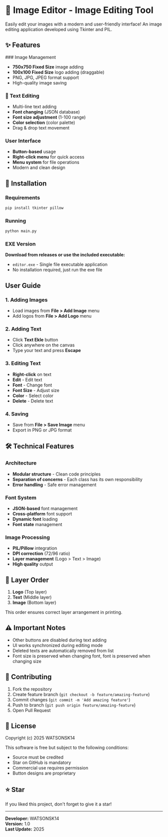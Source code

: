 # 🎨 Image Editor - Image Editing Tool

Easily edit your images with a modern and user-friendly interface! An image editing application developed using Tkinter and PIL.

## ✨ Features

###️ Image Management
- **750x750 Fixed Size** image adding
- **100x100 Fixed Size** logo adding (draggable)
- PNG, JPG, JPEG format support
- High-quality image saving

### 📝 Text Editing
- Multi-line text adding
- **Font changing** (JSON database)
- **Font size adjustment** (1-100 range)
- **Color selection** (color palette)
- Drag & drop text movement

### User Interface
- **Button-based** usage
- **Right-click menu** for quick access
- **Menu system** for file operations
- Modern and clean design

## 🚀 Installation

### Requirements
```bash
pip install tkinter pillow
```

### Running
```bash
python main.py
```

### EXE Version
**Download from releases or use the included executable:**
- `editor.exe` - Single file executable application
- No installation required, just run the exe file

## User Guide

### 1. Adding Images
- Load images from **File > Add Image** menu
- Add logos from **File > Add Logo** menu

### 2. Adding Text
- Click **Text Ekle** button
- Click anywhere on the canvas
- Type your text and press **Escape**

### 3. Editing Text
- **Right-click** on text
- **Edit** - Edit text
- **Font** - Change font
- **Font Size** - Adjust size
- **Color** - Select color
- **Delete** - Delete text

### 4. Saving
- Save from **File > Save Image** menu
- Export in PNG or JPG format

## 🛠️ Technical Features

### Architecture
- **Modular structure** - Clean code principles
- **Separation of concerns** - Each class has its own responsibility
- **Error handling** - Safe error management

### Font System
- **JSON-based** font management
- **Cross-platform** font support
- **Dynamic font** loading
- **Font state** management

### Image Processing
- **PIL/Pillow** integration
- **DPI correction** (72/96 ratio)
- **Layer management** (Logo > Text > Image)
- **High quality** output

## 🎯 Layer Order

1. **Logo** (Top layer)
2. **Text** (Middle layer)
3. **Image** (Bottom layer)

This order ensures correct layer arrangement in printing.

## ⚠️ Important Notes

- Other buttons are disabled during text adding
- UI works synchronized during editing mode
- Deleted texts are automatically removed from list
- Font size is preserved when changing font, font is preserved when changing size

## 🤝 Contributing

1. Fork the repository
2. Create feature branch (`git checkout -b feature/amazing-feature`)
3. Commit changes (`git commit -m 'Add amazing feature'`)
4. Push to branch (`git push origin feature/amazing-feature`)
5. Open Pull Request

## 📄 License

Copyright (c) 2025 WATSONSK14

This software is free but subject to the following conditions:
- Source must be credited
- Star on GitHub is mandatory
- Commercial use requires permission
- Button designs are proprietary

## ⭐ Star

If you liked this project, don't forget to give it a star!

---

**Developer:** WATSONSK14  
**Version:** 1.0  
**Last Update:** 2025

